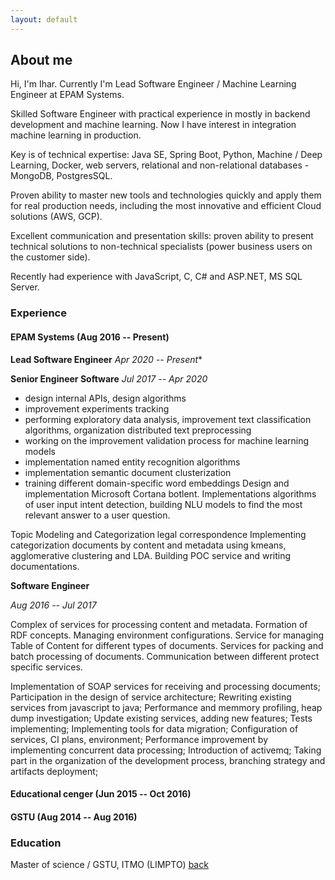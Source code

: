 ```yaml
---
layout: default
---
```


## About me

Hi, I'm Ihar. Currently I'm Lead Software Engineer / Machine Learning Engineer at EPAM Systems. 

Skilled Software Engineer with practical experience in mostly in backend development and machine learning. Now I have interest in integration machine learning in production.

Key is of technical expertise: Java SE, Spring Boot, Python, Machine / Deep Learning, Docker, web servers, relational and non-relational databases - MongoDB, PostgresSQL.

Proven ability to master new tools and technologies quickly and apply them for real production needs, including the most innovative and efficient Cloud solutions (AWS, GCP).

Excellent communication and presentation skills: proven ability to present technical solutions to non-technical specialists (power business users on the customer side).

Recently had experience with JavaScript, C, С# and ASP.NET, MS SQL Server. 

### Experience 

#### EPAM Systems (Aug 2016 -- Present)

**Lead Software Engineer**
*Apr 2020 -- Present**


**Senior Engineer Software**
*Jul 2017 -- Apr 2020*

- design internal APIs, design algorithms
- improvement experiments tracking
- performing exploratory data analysis, improvement text classification algorithms, organization distributed text preprocessing
- working on the improvement validation process for machine learning models
- implementation named entity recognition algorithms
- implementation semantic document clusterization
- training different domain-specific word embeddings
Design and implementation Microsoft Cortana botlent.
Implementations algorithms of user input intent detection, building NLU models to find the most relevant answer to a user question.

Topic Modeling and Categorization legal correspondence
Implementing categorization documents by content and metadata using kmeans, agglomerative clustering and LDA.
Building POC service and writing documentations.

**Software Engineer** 

*Aug 2016 -- Jul 2017*

Complex of services for processing content and metadata. Formation of RDF concepts. Managing environment configurations. Service for managing Table of Content for different types of documents. Services for packing and batch processing of documents. Communication between different protect specific services.

Implementation of SOAP services for receiving and processing documents;
Participation in the design of service architecture;
Rewriting existing services from javascript to java;
Performance and memmory profiling, heap dump investigation;
Update existing services, adding new features;
Tests implementing;
Implementing tools for data migration;
Configuration of services, CI plans, environment;
Performance improvement by implementing concurrent data processing;
Introduction of activemq;
Taking part in the organization of the development process, branching strategy and artifacts deployment;

#### Educational cenger (Jun 2015 -- Oct 2016)

#### GSTU (Aug 2014 -- Aug 2016)

### Education 

Master of science / GSTU, ITMO (LIMPTO)
[back](./)
